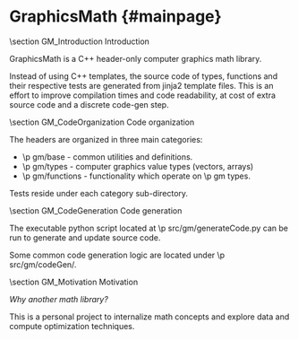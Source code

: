 # GraphicsMath {#mainpage}

\section GM_Introduction Introduction

GraphicsMath is a C++ header-only computer graphics math library.

Instead of using C++ templates, the source code of types, functions and their respective tests 
are generated from jinja2 template files.  This is an effort to improve compilation times and code readability, 
at cost of extra source code and a discrete code-gen step.

\section GM_CodeOrganization Code organization

The headers are organized in three main categories:
- \p gm/base - common utilities and definitions.
- \p gm/types - computer graphics value types (vectors, arrays)
- \p gm/functions - functionality which operate on \p gm types.

Tests reside under each category sub-directory.

\section GM_CodeGeneration Code generation

The executable python script located at \p src/gm/generateCode.py can be run to generate and update source code.

Some common code generation logic are located under \p src/gm/codeGen/.

\section GM_Motivation Motivation

<em>Why another math library?</em>  

This is a personal project to internalize math concepts and explore data and compute optimization techniques.

